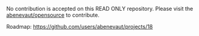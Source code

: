 No contribution is accepted on this READ ONLY repository.
Please visit the [abenevaut/opensource](https://github.com/abenevaut/opensource) to contribute.

Roadmap: https://github.com/users/abenevaut/projects/18

